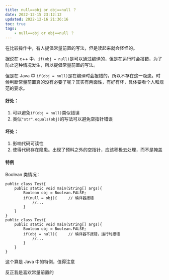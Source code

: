 ```yaml
---
title: null==obj or obj==null ？
date: 2022-12-15 23:12:12
updated: 2022-12-16 21:36:16
toc: true
tags: 
    - null==obj or obj==null ？
---
```

在比较操作中，有人提倡常量前置的写法，但是读起来就会怪怪的。

据说在 c++ 中，`if(obj = null)`是可以通过编译的，但是在运行时会报错，为了防止这种情况发生，所以提倡常量前置的写法。

但是在 Java 中 `if(obj = null)`是在编译时会报错的，所以不存在这一隐患。时候判断常量前置真的没有必要了呢？其实有两面性，有好有坏，具体要看个人和规范的要求。

#### 好处：

1. 可以避免`if(obj = null)`类似错误
2. 类似`"str".equals(obj)`的写法可以避免空指针错误

#### 坏处：

1. 影响代码可读性
2. 使得代码存在隐患。出现了预料之外的空指针，应该积极去处理，而不是掩盖

#### 特例

Boolean 类情况：

```
public class Test{
    public static void main(String[] args){
        Boolean obj = Boolean.FALSE;
        if(null = obj){     // 编译器报错
            //...
        }
    }
}
public class Test{
    public static void main(String[] args){
        Boolean obj = Boolean.FALSE;
        if(obj = null){     // 编译器不报错，运行时报错
            //...
        }
    }
}
```

这个算是 Java 中的特例，值得注意

反正我是喜欢常量前置的